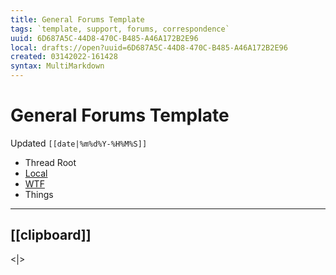 ```yaml
---
title: General Forums Template
tags: `template, support, forums, correspondence`
uuid: 6D687A5C-44D8-470C-B485-A46A172B2E96
local: drafts://open?uuid=6D687A5C-44D8-470C-B485-A46A172B2E96
created: 03142022-161428
syntax: MultiMarkdown
---
```

 # General Forums Template
Updated `[[date|%m%d%Y-%H%M%S]]`

- Thread Root
- [Local](shareddocuments:///private/var/mobile/Library/Mobile%20Documents/com~apple~CloudDocs/Written/[[uuid]].md)
- [WTF](https://davidblue.wtf/drafts/[[uuid]].html)
- Things

---

## [[clipboard]]

<|>